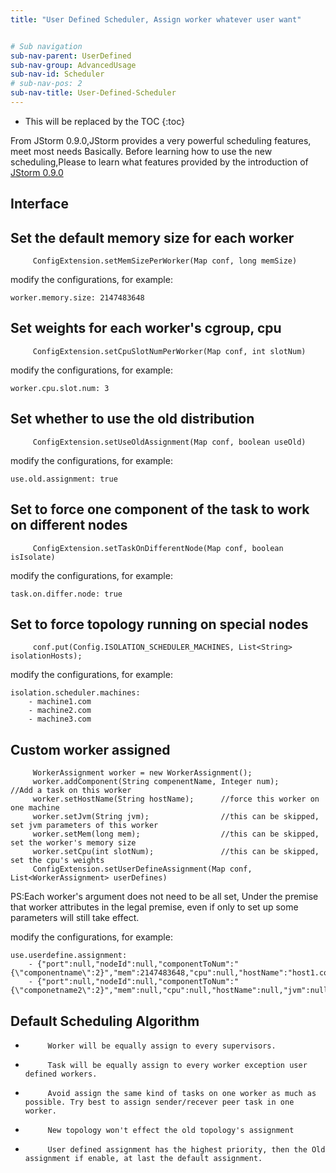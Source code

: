 ```yaml
---
title: "User Defined Scheduler, Assign worker whatever user want"


# Sub navigation
sub-nav-parent: UserDefined
sub-nav-group: AdvancedUsage
sub-nav-id: Scheduler
# sub-nav-pos: 2
sub-nav-title: User-Defined-Scheduler
---
```


* This will be replaced by the TOC
{:toc}

From JStorm 0.9.0,JStorm provides a very powerful scheduling features, meet most needs Basically.
Before learning how to use the new scheduling,Please to learn what features provided by the introduction of  [JStorm 0.9.0](http://wenku.baidu.com/view/59e81017dd36a32d7375818b.html)

## Interface
## Set the default memory size for each worker
         ConfigExtension.setMemSizePerWorker(Map conf, long memSize)
modify the configurations, for example:

```
worker.memory.size: 2147483648
```
## Set weights for each worker's cgroup, cpu 
         ConfigExtension.setCpuSlotNumPerWorker(Map conf, int slotNum)
modify the configurations, for example:

```
worker.cpu.slot.num: 3
```
## Set whether to use the old distribution 
         ConfigExtension.setUseOldAssignment(Map conf, boolean useOld)
modify the configurations, for example:

```
use.old.assignment: true
```
## Set to force one component of the task to work on different nodes
         ConfigExtension.setTaskOnDifferentNode(Map conf, boolean isIsolate)
modify the configurations, for example:

```
task.on.differ.node: true
```
## Set to force topology running on special nodes
         conf.put(Config.ISOLATION_SCHEDULER_MACHINES, List<String> isolationHosts);
modify the configurations, for example:

```
isolation.scheduler.machines: 
    - machine1.com
    - machine2.com
    - machine3.com
```
## Custom worker assigned
   
   
         WorkerAssignment worker = new WorkerAssignment();
         worker.addComponent(String compenentName, Integer num);      //Add a task on this worker
         worker.setHostName(String hostName);      //force this worker on one machine 
         worker.setJvm(String jvm);                //this can be skipped, set jvm parameters of this worker 
         worker.setMem(long mem);                  //this can be skipped, set the worker's memory size
         worker.setCpu(int slotNum);               //this can be skipped, set the cpu's weights
         ConfigExtension.setUserDefineAssignment(Map conf, List<WorkerAssignment> userDefines)
PS:Each worker's argument does not need to be all set, Under the premise that worker attributes in the legal premise, even if only to set up some parameters will still take effect.

modify the configurations, for example:

```
use.userdefine.assignment: 
    - {"port":null,"nodeId":null,"componentToNum":"{\"componentname\":2}","mem":2147483648,"cpu":null,"hostName":"host1.com","jvm":null}
    - {"port":null,"nodeId":null,"componentToNum":"{\"componetname2\":2}","mem":null,"cpu":null,"hostName":null,"jvm":null}
```
## Default Scheduling Algorithm
*          Worker will be equally assign to every supervisors.
*          Task will be equally assign to every worker exception user defined workers.
*          Avoid assign the same kind of tasks on one worker as much as possible. Try best to assign sender/recever peer task in one worker.
*          New topology won't effect the old topology's assignment
*          User defined assignment has the highest priority, then the Old assignment if enable, at last the default assignment.  

